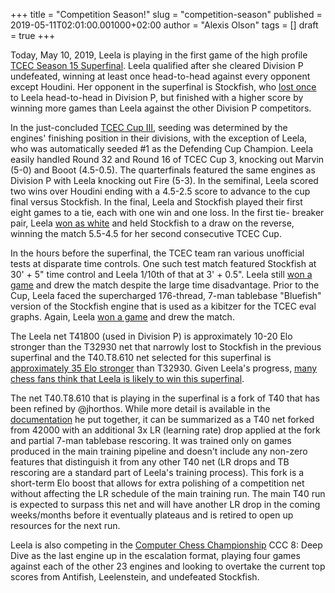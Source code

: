 +++
title = "Competition Season!"
slug = "competition-season"
published = 2019-05-11T02:01:00.001000+02:00
author = "Alexis Olson"
tags = []
draft = true
+++

Today, May 10, 2019, Leela is playing in the first game of the high profile
[TCEC Season 15 Superfinal](https://tcec.chessdom.com/). Leela qualified after
she cleared Division P undefeated, winning at least once head-to-head against
every opponent except Houdini. Her opponent in the superfinal is Stockfish,
who [lost
once](https://cd.tcecbeta.club/archive.html?season=15&div=p&game=161) to Leela
head-to-head in Division P, but finished with a higher score by winning more
games than Leela against the other Division P competitors.  
  
In the just-concluded [TCEC Cup
III](https://cd.tcecbeta.club/archive.html?season=cup3&round=fl), seeding was
determined by the engines' finishing position in their divisions, with the
exception of Leela, who was automatically seeded #1 as the Defending Cup
Champion. Leela easily handled Round 32 and Round 16 of TCEC Cup 3, knocking
out Marvin (5-0) and Booot (4.5-0.5). The quarterfinals featured the same
engines as Division P with Leela knocking out Fire (5-3). In the semifinal,
Leela scored two wins over Houdini ending with a 4.5-2.5 score to advance to
the cup final versus Stockfish. In the final, Leela and Stockfish played their
first eight games to a tie, each with one win and one loss. In the first tie-
breaker pair, Leela [won as
white](https://cd.tcecbeta.club/archive.html?season=cup3&round=fl&game=9) and
held Stockfish to a draw on the reverse, winning the match 5.5-4.5 for her
second consecutive TCEC Cup.  
  
In the hours before the superfinal, the TCEC team ran various unofficial tests
at disparate time controls. One such test match featured Stockfish at 30' + 5"
time control and Leela 1/10th of that at 3' + 0.5". Leela still [won a
game](https://cd.tcecbeta.club/archive.html?season=bonus&div=hw_simulation1&game=2)
and drew the match despite the large time disadvantage. Prior to the Cup,
Leela faced the supercharged 176-thread, 7-man tablebase "Bluefish" version of
the Stockfish engine that is used as a kibitzer for the TCEC eval graphs.
Again, Leela [won a
game](https://cd.tcecbeta.club/archive.html?season=bonus&div=fun_bonus&game=2)
and drew the match.  
  
The Leela net T41800 (used in Division P) is approximately 10-20 Elo stronger
than the T32930 net that narrowly lost to Stockfish in the previous superfinal
and the T40.T8.610 net selected for this superfinal is [approximately 35 Elo
stronger](https://discordapp.com/channels/425419482568196106/530486338236055583/576454343717421086)
than T32930. Given Leela's progress, [many chess fans think that Leela is
likely to win this superfinal](https://strawpoll.com/ca24ayb5).  
  
The net T40.T8.610 that is playing in the superfinal is a fork of T40 that has
been refined by @jhorthos. While more detail is available in the
[documentation](https://docs.google.com/spreadsheets/d/1-KAIfcaq5gwT90AlFNlqAWsmOehrCks86A88V47LDO0)
he put together, it can be summarized as a T40 net forked from 42000 with an
additional 3x LR (learning rate) drop applied at the fork and partial 7-man
tablebase rescoring. It was trained only on games produced in the main
training pipeline and doesn't include any non-zero features that distinguish
it from any other T40 net (LR drops and TB rescoring are a standard part of
Leela's training process). This fork is a short-term Elo boost that allows for
extra polishing of a competition net without affecting the LR schedule of the
main training run. The main T40 run is expected to surpass this net and will
have another LR drop in the coming weeks/months before it eventually plateaus
and is retired to open up resources for the next run.  
  
Leela is also competing in the [Computer Chess
Championship](https://www.chess.com/computer-chess-championship) CCC 8: Deep
Dive as the last engine up in the escalation format, playing four games
against each of the other 23 engines and looking to overtake the current top
scores from Antifish, Leelenstein, and undefeated Stockfish.
